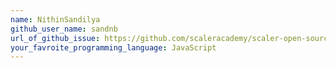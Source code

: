 ```yaml
---
name: NithinSandilya
github_user_name: sandnb
url_of_github_issue: https://github.com/scaleracademy/scaler-open-source-september-challenge/issues/238
your_favroite_programming_language: JavaScript
---
```

